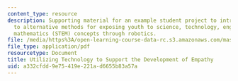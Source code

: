 ```yaml
---
content_type: resource
description: Supporting material for an example student project to introduce educators
  to alternative methods for exposing youth to science, technology, engineering, and
  mathematics (STEM) concepts through robotics.
file: /media/https%3A/open-learning-course-data-rc.s3.amazonaws.com/mas-714j-technologies-for-creative-learning-fall-2009/a332cfdd9e75419e221ad6655b83a57a_MITMAS_714JF09_pro_xpostr1.pdf
file_type: application/pdf
resourcetype: Document
title: Utilizing Technology to Support the Development of Empathy
uid: a332cfdd-9e75-419e-221a-d6655b83a57a
---
```

